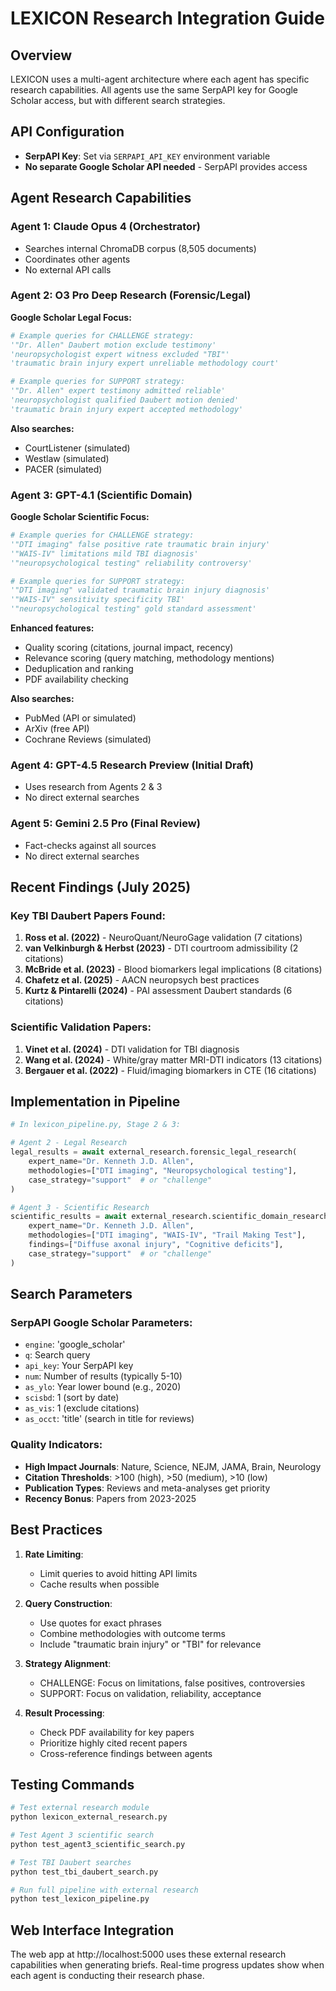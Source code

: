 # LEXICON Research Integration Guide

## Overview
LEXICON uses a multi-agent architecture where each agent has specific research capabilities. All agents use the same SerpAPI key for Google Scholar access, but with different search strategies.

## API Configuration
- **SerpAPI Key**: Set via `SERPAPI_API_KEY` environment variable
- **No separate Google Scholar API needed** - SerpAPI provides access

## Agent Research Capabilities

### Agent 1: Claude Opus 4 (Orchestrator)
- Searches internal ChromaDB corpus (8,505 documents)
- Coordinates other agents
- No external API calls

### Agent 2: O3 Pro Deep Research (Forensic/Legal)
**Google Scholar Legal Focus:**
```python
# Example queries for CHALLENGE strategy:
'"Dr. Allen" Daubert motion exclude testimony'
'neuropsychologist expert witness excluded "TBI"'
'traumatic brain injury expert unreliable methodology court'

# Example queries for SUPPORT strategy:
'"Dr. Allen" expert testimony admitted reliable'
'neuropsychologist qualified Daubert motion denied'
'traumatic brain injury expert accepted methodology'
```

**Also searches:**
- CourtListener (simulated)
- Westlaw (simulated)
- PACER (simulated)

### Agent 3: GPT-4.1 (Scientific Domain)
**Google Scholar Scientific Focus:**
```python
# Example queries for CHALLENGE strategy:
'"DTI imaging" false positive rate traumatic brain injury'
'"WAIS-IV" limitations mild TBI diagnosis'
'"neuropsychological testing" reliability controversy'

# Example queries for SUPPORT strategy:
'"DTI imaging" validated traumatic brain injury diagnosis'
'"WAIS-IV" sensitivity specificity TBI'
'"neuropsychological testing" gold standard assessment'
```

**Enhanced features:**
- Quality scoring (citations, journal impact, recency)
- Relevance scoring (query matching, methodology mentions)
- Deduplication and ranking
- PDF availability checking

**Also searches:**
- PubMed (API or simulated)
- ArXiv (free API)
- Cochrane Reviews (simulated)

### Agent 4: GPT-4.5 Research Preview (Initial Draft)
- Uses research from Agents 2 & 3
- No direct external searches

### Agent 5: Gemini 2.5 Pro (Final Review)
- Fact-checks against all sources
- No direct external searches

## Recent Findings (July 2025)

### Key TBI Daubert Papers Found:
1. **Ross et al. (2022)** - NeuroQuant/NeuroGage validation (7 citations)
2. **van Velkinburgh & Herbst (2023)** - DTI courtroom admissibility (2 citations)
3. **McBride et al. (2023)** - Blood biomarkers legal implications (8 citations)
4. **Chafetz et al. (2025)** - AACN neuropsych best practices
5. **Kurtz & Pintarelli (2024)** - PAI assessment Daubert standards (6 citations)

### Scientific Validation Papers:
1. **Vinet et al. (2024)** - DTI validation for TBI diagnosis
2. **Wang et al. (2024)** - White/gray matter MRI-DTI indicators (13 citations)
3. **Bergauer et al. (2022)** - Fluid/imaging biomarkers in CTE (16 citations)

## Implementation in Pipeline

```python
# In lexicon_pipeline.py, Stage 2 & 3:

# Agent 2 - Legal Research
legal_results = await external_research.forensic_legal_research(
    expert_name="Dr. Kenneth J.D. Allen",
    methodologies=["DTI imaging", "Neuropsychological testing"],
    case_strategy="support"  # or "challenge"
)

# Agent 3 - Scientific Research  
scientific_results = await external_research.scientific_domain_research(
    expert_name="Dr. Kenneth J.D. Allen",
    methodologies=["DTI imaging", "WAIS-IV", "Trail Making Test"],
    findings=["Diffuse axonal injury", "Cognitive deficits"],
    case_strategy="support"  # or "challenge"
)
```

## Search Parameters

### SerpAPI Google Scholar Parameters:
- `engine`: 'google_scholar'
- `q`: Search query
- `api_key`: Your SerpAPI key
- `num`: Number of results (typically 5-10)
- `as_ylo`: Year lower bound (e.g., 2020)
- `scisbd`: 1 (sort by date)
- `as_vis`: 1 (exclude citations)
- `as_occt`: 'title' (search in title for reviews)

### Quality Indicators:
- **High Impact Journals**: Nature, Science, NEJM, JAMA, Brain, Neurology
- **Citation Thresholds**: >100 (high), >50 (medium), >10 (low)
- **Publication Types**: Reviews and meta-analyses get priority
- **Recency Bonus**: Papers from 2023-2025

## Best Practices

1. **Rate Limiting**: 
   - Limit queries to avoid hitting API limits
   - Cache results when possible

2. **Query Construction**:
   - Use quotes for exact phrases
   - Combine methodologies with outcome terms
   - Include "traumatic brain injury" or "TBI" for relevance

3. **Strategy Alignment**:
   - CHALLENGE: Focus on limitations, false positives, controversies
   - SUPPORT: Focus on validation, reliability, acceptance

4. **Result Processing**:
   - Check PDF availability for key papers
   - Prioritize highly cited recent papers
   - Cross-reference findings between agents

## Testing Commands

```bash
# Test external research module
python lexicon_external_research.py

# Test Agent 3 scientific search
python test_agent3_scientific_search.py

# Test TBI Daubert searches
python test_tbi_daubert_search.py

# Run full pipeline with external research
python test_lexicon_pipeline.py
```

## Web Interface Integration
The web app at http://localhost:5000 uses these external research capabilities when generating briefs. Real-time progress updates show when each agent is conducting their research phase.